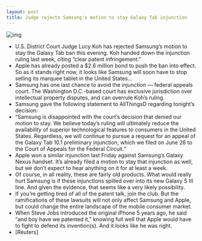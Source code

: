 ```yaml
---
layout: post
title: Judge rejects Samsung's motion to stay Galaxy Tab injunction
---
```

![img](http://media.idownloadblog.com/wp-content/uploads/2012/01/samsung-galaxy-tab-101-1.jpeg)
* U.S. District Court Judge Lucy Koh has rejected Samsung’s motion to stay the Galaxy Tab ban this evening. Koh handed down the injunction ruling last week, citing “clear patent infringement.”
* Apple has already posted a $2.6 million bond to push the ban into effect. So as it stands right now, it looks like Samsung will soon have to stop selling its marquee tablet in the United States…
* Samsung has one last chance to avoid the injunction — federal appeals court. The Washington D.C.-based court has exclusive jurisdiction over intellectual property disputes, and can overrule Koh’s ruling.
* Samsung gave the following statement to AllThingsD regarding tonight’s decision:
* “Samsung is disappointed with the court’s decision that denied our motion to stay. We believe today’s ruling will ultimately reduce the availability of superior technological features to consumers in the United States. Regardless, we will continue to pursue a request for an appeal of the Galaxy Tab 10.1 preliminary injunction, which we filed on June 26 to the Court of Appeals for the Federal Circuit.”
* Apple won a similar injunction last Friday against Samsung’s Galaxy Nexus handset. It’s already filed a motion to stay that injunction as well, but we don’t expect to hear anything on it for at least a week.
* Of course, in all reality, these are fairly old products. What would really hurt Samsung is if these injunctions spilled over into its new Galaxy S III line. And given the evidence, that seems like a very likely possibility.
* If you’re getting tired of all of the patent talk, join the club. But the ramifications of these lawsuits will not only affect Samsung and Apple, but could change the entire landscape of the mobile consumer market.
* When Steve Jobs introduced the original iPhone 5 years ago, he said “and boy have we patented it,” knowing full well that Apple would have to fight to defend its invention(s). And it looks like he was right.
* [Reuters]

